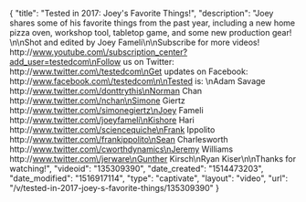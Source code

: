 {
    "title": "Tested in 2017: Joey's Favorite Things!",
    "description": "Joey shares some of his favorite things from the past year, including a new home pizza oven, workshop tool, tabletop game, and some new production gear! \n\nShot and edited by Joey Fameli\n\nSubscribe for more videos! http:\/\/www.youtube.com\/subscription_center?add_user=testedcom\nFollow us on Twitter: http:\/\/www.twitter.com\/testedcom\nGet updates on Facebook: http:\/\/www.facebook.com\/testedcom\n\nTested is: \nAdam Savage http:\/\/www.twitter.com\/donttrythis\nNorman Chan http:\/\/www.twitter.com\/nchan\nSimone Giertz http:\/\/www.twitter.com\/simonegiertz\nJoey Fameli http:\/\/www.twitter.com\/joeyfameli\nKishore Hari http:\/\/www.twitter.com\/sciencequiche\nFrank Ippolito http:\/\/www.twitter.com\/frankippolito\nSean Charlesworth http:\/\/www.twitter.com\/cworthdynamics\nJeremy Williams http:\/\/www.twitter.com\/jerware\nGunther Kirsch\nRyan Kiser\n\nThanks for watching!",
    "videoid": "135309390",
    "date_created": "1514473203",
    "date_modified": "1516917114",
    "type": "captivate",
    "layout": "video",
    "url": "\/v\/tested-in-2017-joey-s-favorite-things\/135309390"
}